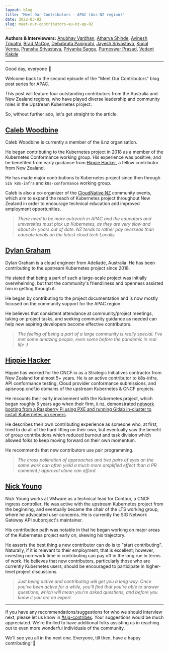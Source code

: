 ```yaml
---
layout: blog
title: "Meet Our Contributors - APAC (Aus-NZ region)"
date: 2022-03-02
slug: meet-our-contributors-au-nz-ep-02
---
```


**Authors & Interviewers:** [Anubhav Vardhan](https://github.com/anubha-v-ardhan), [Atharva Shinde](https://github.com/Atharva-Shinde), [Avinesh Tripathi](https://github.com/AvineshTripathi), [Brad McCoy](https://github.com/bradmccoydev), [Debabrata Panigrahi](https://github.com/Debanitrkl), [Jayesh Srivastava](https://github.com/jayesh-srivastava), [Kunal Verma](https://github.com/verma-kunal), [Pranshu Srivastava](https://github.com/PranshuSrivastava), [Priyanka Saggu](github.com/Priyankasaggu11929/), [Purneswar Prasad](https://github.com/PurneswarPrasad), [Vedant Kakde](https://github.com/vedant-kakde)

---

Good day, everyone :wave:

Welcome back to the second episode of the "Meet Our Contributors" blog post series for APAC.

This post will feature four outstanding contributors from the Australia and New Zealand regions, who have played diverse leadership and community roles in the Upstream Kubernetes project.

So, without further ado, let's get straight to the article.

## [Caleb Woodbine](https://github.com/BobyMCbobs)

Caleb Woodbine is currently a member of the ii.nz organisation.

He began contributing to the Kubernetes project in 2018 as a member of the Kubernetes Conformance working group. His experience was positive, and he benefited from early guidance from [Hippie Hacker](https://github.com/hh), a fellow contributor from New Zealand.

He has made major contributions to Kubernetes project since then through `SIG k8s-infra` and `k8s-conformance` working group.

Caleb is also a co-organizer of the [CloudNative NZ](https://www.meetup.com/cloudnative-nz/) community events, which aim to expand the reach of Kubernetes project throughout New Zealand in order to encourage technical education and improved employment opportunities.

> _There need to be more outreach in APAC and the educators and universities must pick up Kubernetes, as they are very slow and about 8+ years out of date. NZ tends to rather pay overseas than educate locals on the latest cloud tech Locally._

## [Dylan Graham](https://github.com/DylanGraham)

Dylan Graham is a cloud engineer from Adeliade, Australia. He has been contributing to the upstream Kubernetes project since 2018.

He stated that being a part of such a large-scale project was initially overwhelming, but that the community's friendliness and openness assisted him in getting through it.

He began by contributing to the project documentation and is now mostly focused on the community support for the APAC region.

He believes that consistent attendance at community/project meetings, taking on project tasks, and seeking community guidance as needed can help new aspiring developers become effective contributors.

> _The feeling of being a part of a large community is really special. I've met some amazing people, even some before the pandemic in real life :)_

## [Hippie Hacker](https://github.com/hh)

Hippie has worked for the CNCF.io as a Strategic Initiatives contractor from New Zealand for almost 5+ years. He is an active contributor to k8s-infra, API conformance testing, Cloud provider conformance submissions, and apisnoop.cncf.io domains of the upstream Kubernetes & CNCF projects.

He recounts their early involvement with the Kubernetes project, which began roughly 5 years ago when their firm, ii.nz, demonstrated [network booting from a Raspberry Pi using PXE and running Gitlab in-cluster to install Kubernetes on servers](https://ii.nz/post/bringing-the-cloud-to-your-community/).

He describes their own contributing experience as someone who, at first, tried to do all of the hard lifting on their own, but eventually saw the benefit of group contributions which reduced burnout and task division which allowed folks to keep moving forward on their own momentum.

He recommends that new contributors use pair programming.

> _The cross pollination of approaches and two pairs of eyes on the same work can often yield a much more amplified effect than a PR comment / approval alone can afford._

## [Nick Young](https://github.com/youngnick)

Nick Young works at VMware as a technical lead for Contour, a CNCF ingress controller. He was active with the upstream Kubernetes project from the beginning, and eventually became the chair of the LTS working group, where he advocated user concerns. He is currently the SIG Network Gateway API subproject's maintainer.

His contribution path was notable in that he began working on major areas of the Kubernetes project early on, skewing his trajectory.

He asserts the best thing a new contributor can do is to "start contributing". Naturally, if it is relevant to their employment, that is excellent; however, investing non-work time in contributing can pay off in the long run in terms of work. He believes that new contributors, particularly those who are currently Kubernetes users, should be encouraged to participate in higher-level project discussions. 

> _Just being active and contributing will get you a long way. Once you've been active for a while, you'll find that you're able to answer questions, which will mean you're asked questions, and before you know it you are an expert._

---

If you have any recommendations/suggestions for who we should interview next, please let us know in [#sig-contribex](https://kubernetes.slack.com/messages/sig-contribex). Your suggestions would be much appreciated. We're thrilled to have additional folks assisting us in reaching out to even more wonderful individuals of the community.


We'll see you all in the next one. Everyone, till then, have a happy contributing! :wave: 




